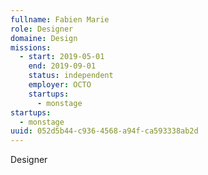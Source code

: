 ```yaml
---
fullname: Fabien Marie
role: Designer
domaine: Design
missions:
  - start: 2019-05-01
    end: 2019-09-01
    status: independent
    employer: OCTO
    startups:
      - monstage
startups:
  - monstage
uuid: 052d5b44-c936-4568-a94f-ca593338ab2d
---
```

Designer